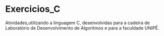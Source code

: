 # Exercicios_C

Atividades,utilizando a linguagem C, desenvolvidas para a cadeira de Laboratório de Desenvolvimento de Algoritmos e para a faculdade UNIPÊ.
